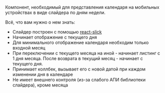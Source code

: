 Компонент, необходимый для представления календаря на мобильных устройствах в виде слайдера по  дням недели.

Всё, что вам нужно о нем знать:

- Слайдер построен с помощью [react-slick](https://github.com/akiran/react-slick)
- Начинает отображение с текущего дня
- Для минимального отображение календаря необходим только входной месяц
- При переключении с текущего месяца на иной - начинает листинг с 1 дня месяца. После возврата в текущий месяц - начинает с текущего дня.
- Принимает коллбек, вызывает его с новой датой при каждом изменении дня в календаре
- Не имеет внешнего контроля (из-за слабого АПИ библиотеки слайдера), кроме месяца


